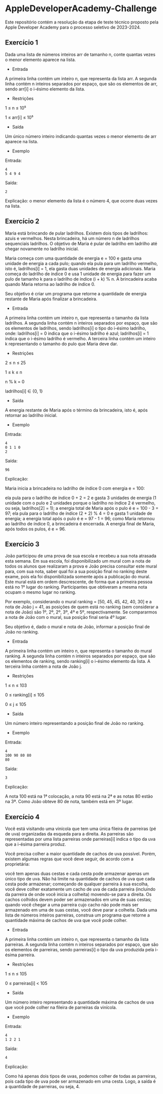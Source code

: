 # AppleDeveloperAcademy-Challenge
Este repositório contém a resolução da etapa de teste técnico proposto pela Apple Developer Academy para o processo seletivo de 2023-2024.

## Exercício 1

Dada uma lista de números inteiros arr de tamanho n, conte quantas vezes o menor elemento aparece na lista.

- Entrada

A primeira linha contém um inteiro n, que representa da lista arr.
A segunda linha contém n inteiros separados por espaço, que são os elementos de arr, sendo arr[i] o i-ésimo elemento da lista.

- Restrições

1 ≤ n ≤ 10⁵

1 ≤ arr[i] ≤ 10⁵

- Saída

Um único número inteiro indicando quantas vezes o menor elemento de arr aparece na lista.


- Exemplo

Entrada:
```dados
4
5 4 9 4
``` 
Saída:
```dados
2
```
Explicação: o menor elemento da lista é o número 4, que ocorre duas vezes na lista.

## Exercício 2

Maria está brincando de pular ladrilhos. Existem dois tipos de ladrilhos: azuis e vermelhos. Nesta brincadeira, há um número n de ladrilhos sequenciais ladrilhos. O objetivo de Maria é pular de ladrilho em ladrilho até chegar novamente no ladrilho inicial.

Maria começa com uma quantidade de energia e = 100 e gasta uma unidade de energia a cada pulo; quando ela pula para um ladrilho vermelho, isto é, ladrilhos[i] = 1, ela gasta duas unidades de energia adicionais. Maria começa do ladrilho de índice 0 e usa 1 unidade de energia para fazer um pulo de tamanho k para o ladrilho de índice (i + k) % n. A brincadeira acaba quando Maria retorna ao ladrilho de índice 0.

Seu objetivo é criar um programa que retorne a quantidade de energia restante de Maria após finalizar a brincadeira.

- Entrada

A primeira linha contém um inteiro n, que representa o tamanho da lista ladrilhos.
A segunda linha contém n inteiros separados por espaço, que são os elementos de ladrilhos, sendo ladrilhos[i] o tipo do i-ésimo ladrilho, onde:
ladrilhos[i] = 0 indica que o i-ésimo ladrilho é azul;
ladrilhos[i] = 1 indica que o i-ésimo ladrilho é vermelho.
A terceira linha contém um inteiro k representando o tamanho do pulo que Maria deve dar.

- Restrições

2 ≤ n ≤ 25

1 ≤ k ≤ n

n % k = 0

ladrilhos[i] ∈ {0, 1}

- Saída

A energia restante de Maria após o término da brincadeira, isto é, após retornar ao ladrilho inicial.


- Exemplo

Entrada:
```dados
4
0 1 1 0
2
```
Saída:
```dados
96
```
Explicação:

Maria inicia a brincadeira no ladrilho de índice 0 com energia e = 100:

ela pula para o ladrilho de índice 0 + 2 = 2 e gasta 3 unidades de energia (1 unidade com o pulo e 2 unidades porque o ladrilho no índice 2 é vermelho, ou seja, ladrilhos[2] = 1); a energia total de Maria após o pulo é e = 100 - 3 = 97;
ela pula para o ladrilho de índice (2 + 2) % 4 = 0 e gasta 1 unidade de energia; a energia total após o pulo é e = 97 - 1 = 96; como Maria retornou ao ladrilho de índice 0, a brincadeira é encerrada.
A energia final de Maria, após todos os pulos, é e = 96.

## Exercício 3

João participou de uma prova de sua escola e recebeu a sua nota atrasada esta semana. Em sua escola, foi disponibilizado um mural com a nota de todos os alunos que realizaram a prova e João precisa consultar este mural para, com sua nota, saber qual foi a sua posição final no ranking deste exame, pois ela foi disponibilizada somente após a publicação do mural. Este mural está em ordem descrescente, de forma que a primeira pessoa está no 1º lugar do ranking. Participantes que obtiveram a mesma nota ocupam o mesmo lugar no ranking.

Por exemplo, considerando o mural ranking = [50, 45, 45, 42, 40, 30] e a nota de João j = 41, as posições de quem está no ranking (sem considerar a nota de João) são 1º, 2º, 2º, 3º, 4º e 5º, respectivamente. Se compararmos a nota de João com o mural, sua posição final seria 4º lugar.

Seu objetivo é, dado o mural e nota de João, informar a posição final de João no ranking.

- Entrada

A primeira linha contém um inteiro n, que representa o tamanho do mural ranking.
A segunda linha contém n inteiros separados por espaço, que são os elementos de ranking, sendo ranking[i] o i-ésimo elemento da lista.
A terceira linha contém a nota de João j.

- Restrições

1 ≤ n ≤ 103

0 ≤ ranking[i] ≤ 105

0 ≤ j ≤ 105
 
- Saída

Um número inteiro representando a posição final de João no ranking.

 
- Exemplo

Entrada:
```dados
4
100 90 80 80
80
```
Saída:
```dados
3
```
Explicação:

A nota 100 está na 1ª colocação, a nota 90 está na 2ª e as notas 80 estão na 3ª. Como João obteve 80 de nota, também está em 3º lugar.

## Exercício 4

Você está visitando uma vinícola que tem uma única fileira de parreiras (pé de uva) organizadas da esqueda para a direita. As parreiras são representadas por uma lista parreiras onde parreiras[i] indica o tipo da uva que a i-ésima parreira produz.

Você precisa colher a maior quantidade de cachos de uva possível. Porém, existem algumas regras que você deve seguir, de acordo com a proprietária:

você tem apenas duas cestas e cada cesta pode armazenar apenas um único tipo de uva. Não há limite na quantidade de cachos de uva que cada cesta pode armazenar;
começando de qualquer parreira à sua escolha, você deve colher exatamente um cacho de uva de cada parreira (incluindo da parreira de onde você inicia a colheita) movendo-se para a direita. Os cachos colhidos devem poder ser armazenados em uma de suas cestas;
quando você chegar a uma parreira cujo cacho não pode mais ser armazenado em uma de suas cestas, você deve parar a colheita.
Dada uma lista de números inteiros parreiras, construa um programa que retorne a quantidade máxima de cachos de uva que você pode colher.

- Entrada

A primeira linha contém um inteiro n, que representa o tamanho da lista parreiras.
A segunda linha contém n inteiros separados por espaço, que são os elementos de parreiras, sendo parreiras[i] o tipo da uva produzida pela i-ésima parreira.

- Restrições

1 ≤ n ≤ 105

0 ≤ parreiras[i] < 105
 
- Saída

Um número inteiro representando a quantidade máxima de cachos de uva que você pode colher na fileira de parreiras da vinícola.


- Exemplo

Entrada:
```dados
4
1 2 2 1
```
Saída:
```dados
4
```
Explicação:

Como há apenas dois tipos de uvas, podemos colher de todas as parreiras, pois cada tipo de uva pode ser armazenado em uma cesta. Logo, a saída é a quantidade de parreiras, ou seja, 4.



